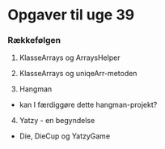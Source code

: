 # Opgaver til uge 39 
### Rækkefølgen 

1) KlasseArrays og ArraysHelper

2) KlasseArrays og uniqeArr-metoden

3) Hangman
- kan I færdiggøre dette hangman-projekt?

4) Yatzy - en begyndelse
- Die, DieCup og YatzyGame
